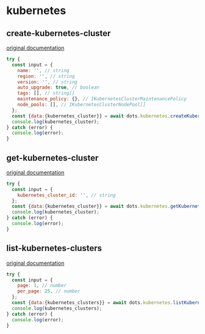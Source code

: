 # kubernetes

## create-kubernetes-cluster
[original documentation](https://developers.digitalocean.com/documentation/v2/#create-a-new-kubernetes-cluster)
```javascript
try {
  const input = {
    name: '', // string
    region: '', // string
    version: '', // string
    auto_upgrade: true, // boolean
    tags: [], // string[]
    maintenance_policy: {}, // IKubernetesClusterMaintenancePolicy
    node_pools: [], // IKubernetesClusterNodePool[]
  };
  const {data:{kubernetes_cluster}} = await dots.kubernetes.createKubernetesCluster(input);
  console.log(kubernetes_cluster);
} catch (error) {
  console.log(error);
}
```

## get-kubernetes-cluster
[original documentation](https://developers.digitalocean.com/documentation/v2/#retrieve-an-existing-kubernetes-cluster)
```javascript
try {
  const input = {
    kubernetes_cluster_id: '', // string
  };
  const {data:{kubernetes_cluster}} = await dots.kubernetes.getKubernetesCluster(input);
  console.log(kubernetes_cluster);
} catch (error) {
  console.log(error);
}
```

## list-kubernetes-clusters
[original documentation](https://developers.digitalocean.com/documentation/v2/#list-all-kubernetes-clusters)
```javascript
try {
  const input = {
    page: 1, // number
    per_page: 25, // number
  };
  const {data:{kubernetes_clusters}} = await dots.kubernetes.listKubernetesClusters(input);
  console.log(kubernetes_clusters);
} catch (error) {
  console.log(error);
}
```
